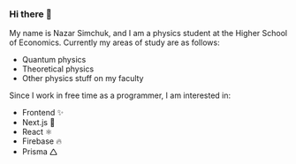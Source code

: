 ### Hi there 👋

<!--
**nazar-si/nazar-si** is a ✨ _special_ ✨ repository because its `README.md` (this file) appears on your GitHub profile.

Here are some ideas to get you started:

- 🔭 I’m currently working on ...
- 🌱 I’m currently learning ...
- 👯 I’m looking to collaborate on ...
- 🤔 I’m looking for help with ...
- 💬 Ask me about ...
- 📫 How to reach me: ...
- 😄 Pronouns: ...
- ⚡ Fun fact: ...
-->

My name is Nazar Simchuk, and I am a physics student at the Higher School of Economics. Currently my areas of study are as follows:
- Quantum physics
- Theoretical physics
- Other physics stuff on my faculty

Since I work in free time as a programmer, I am interested in:
- Frontend ✨
- Next.js 🔽
- React ⚛️
- Firebase 🔥
- Prisma 🛆

